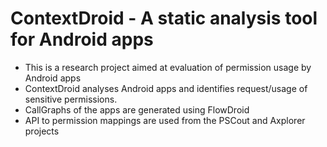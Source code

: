# ContextDroid - A static analysis tool for Android apps
- This is a research project aimed at evaluation of permission usage by Android apps
- ContextDroid analyses Android apps and identifies request/usage of sensitive permissions.
- CallGraphs of the apps are generated using FlowDroid
- API to permission mappings are used from the PSCout and Axplorer projects